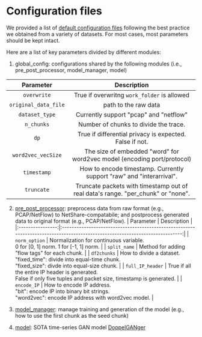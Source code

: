 # Configuration files
We provided a list of [default configuration files](./default/) following the best practice we obtained from a variety of datasets. For most cases, most parameters should be kept intact.

Here are a list of key parameters divided by different modules:

1. global_config: configurations shared by the following modules (i.e., pre_post_processor, model_manager, model)

|       Parameter      |                                    Description                                   |
|:--------------------:|:--------------------------------------------------------------------------------:|
|      `overwrite`     |                    True if overwritng `work_folder` is allowed                   |
| `original_data_file` |                               path to the raw data                               |
|    `dataset_type`    |                      Currently support "pcap" and "netflow"                      |
|      `n_chunks`      |                      Number of chunks to divide the trace.                       |
|         `dp`         |              True if differential privacy is expected. False if not.             |
|  `word2vec_vecSize`  |      The size of embedded "word" for word2vec model (encoding port/protocol)     |
|      `timestamp`     |       How to encode timestamp. Currently support "raw" and "interarrival".       |
|      `truncate`      | Truncate packets with timestamp out of real data's range. "per_chunk" or "none". |

2. [pre_post_processor](../pre_post_processors/): preprocess data from raw format (e.g., PCAP/NetFlow) to NetShare-compatabile; and postprocess generated data to original format (e.g., PCAP/NetFlow).
|     Parameter    |                                                          Description                                                         |
|:----------------:|:----------------------------------------------------------------------------------------------------------------------------:|
|   `norm_option`  |                       Normalization for continuous variable.<br>0 for [0, 1] norm. 1 for [-1, 1] norm.                       |
|   `split_name`   |                                         Method for adding "flow tags" for each chunk.                                        |
|    `df2chunks`   |     How to divide a dataset.<br>"fixed_time": divide into equal-time chunk.<br>"fixed_size": divde into equal-size chunk.    |
| `full_IP_header` |     True if all the entire IP header is generated.<br>False if only five tuples and packet size, timestamp is generated.     |
|    `encode_IP`   | How to encode IP address.<br>"bit": encode IP into binary bit strings.<br>"word2vec": encode IP address with word2vec model. |

3. [model_manager](../model_managers/): manage training and generation of the model (e.g., how to use the first chunk as the seed chunk)


4. [model](../models/): SOTA time-series GAN model [DoppelGANger](https://github.com/fjxmlzn/DoppelGANger)
